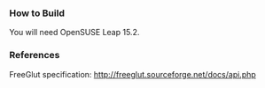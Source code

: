 ### How to Build

You will need OpenSUSE Leap 15.2.






### References
FreeGlut specification: http://freeglut.sourceforge.net/docs/api.php
